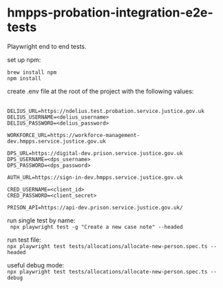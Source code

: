 # hmpps-probation-integration-e2e-tests
Playwright end to end tests. 

set up npm:

`brew install npm` </br>
`npm install`

create .env file at the root of the project with the following values:</br></br>
```
DELIUS_URL=https://ndelius.test.probation.service.justice.gov.uk
DELIUS_USERNAME=<delius_username>
DELIUS_PASSWORD=<delius_password>

WORKFORCE_URL=https://workforce-management-dev.hmpps.service.justice.gov.uk

DPS_URL=https://digital-dev.prison.service.justice.gov.uk
DPS_USERNAME=<dps_username>
DPS_PASSWORD=<dps_password>

AUTH_URL=https://sign-in-dev.hmpps.service.justice.gov.uk

CRED_USERNAME=<client_id>
CRED_PASSWORD=<client_secret>

PRISON_API=https://api-dev.prison.service.justice.gov.uk/
```


run single test by name:</br>
` npx playwright test -g "Create a new case note" --headed`

run test file:</br>
`npx playwright test tests/allocations/allocate-new-person.spec.ts --headed` 

useful debug mode:</br>
`npx playwright test tests/allocations/allocate-new-person.spec.ts --debug`

